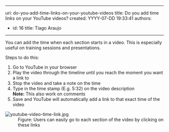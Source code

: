 

---
uri: do-you-add-time-links-on-your-youtube-videos
title: Do you add time links on your YouTube videos?
created: YYYY-07-DD 19:33:41
authors:
  - id: 16
    title: Tiago Araujo
---




<span class='intro'> You can add the time when each section&#160;starts in a video. This is especially useful on training sessions and presentations.<br> </span>

<p>​Steps to do this&#58;<br></p><ol><li>​Go to YouTube in your browser<br></li><li>Play the video&#160;through the timeline until you reach the&#160;moment you want a link to&#160;<br></li><li>Stop the video and take a note on the time<br></li><li>Type in the time stamp (E.g.&#160;5&#58;32) on the video description <br><b>Note&#58;</b> This also work on comments​<br></li><li>Save and YouTube will automatically add a link to that exact time of the video<br></li></ol><dl class="image"><dt><img src="/PublishingImages/youtube-video-time-link.jpg" alt="youtube-video-time-link.jpg" /></dt><dd>Figure&#58; Users can easily go to each section of the video by clicking on these links<br></dd></dl>


